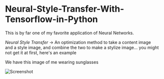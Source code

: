 # Neural-Style-Transfer-With-Tensorflow-in-Python

This is by far one of my favorite application of Neural Networks. 

*Neural Style Transfer*
-> An optimization method to take a content image and a style image, and combine the two to make a stylize image... you might not get it at first, here's an example

We have this image of me wearing sunglasses

![Screenshot](https://github.com/NoamYakarOfficial/Neural-Style-Transfer-With-Tensorflow-in-Python/blob/1f5ab78a2a62c1814e056281043e241cdc8d4021/download%20(1).png)

